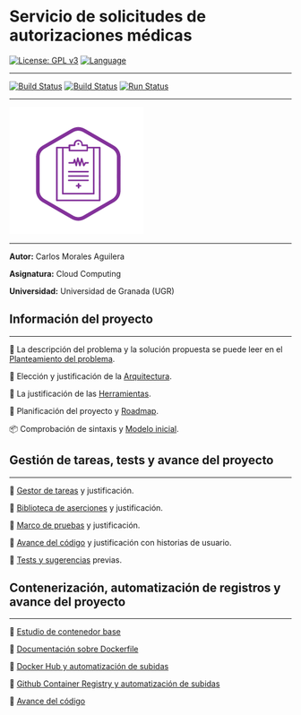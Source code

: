 # Servicio de solicitudes de autorizaciones médicas

[![License: GPL v3](https://img.shields.io/badge/License-GPLv3-blue.svg)](https://www.gnu.org/licenses/gpl-3.0) [![Language](https://img.shields.io/badge/Language-Python-red.svg)](https://www.python.org/)

---

[![Build Status](https://travis-ci.com/Carlosma7/MedAuth.svg?branch=main)](https://travis-ci.com/Carlosma7/MedAuth) [![Build Status](https://circleci.com/gh/Carlosma7/MedAuth.svg?style=svg)](https://github.com/Carlosma7/MedAuth) [![Run Status](https://api.shippable.com/projects/5fca65728d5266000640fc4c/badge?branch=main)](https://app.shippable.com/github/Carlosma7/MedAuth/dashboard/jobs)

---

![Logo MedAuth](./doc/img/logo_medauth.png "Logo MedAuth")

---

**Autor:** Carlos Morales Aguilera

**Asignatura:** Cloud Computing

**Universidad:** Universidad de Granada (UGR)

## Información del proyecto

---

:hospital: La descripción del problema y la solución propuesta se puede leer en el [Planteamiento del problema](https://carlosma7.github.io/MedAuth/doc/descripcion_problema).

:triangular_ruler: Elección y justificación de la [Arquitectura](https://carlosma7.github.io/MedAuth/doc/arquitectura).

:hammer: La justificación de las [Herramientas](https://carlosma7.github.io/MedAuth/doc/justificacion_herramientas).

:round_pushpin: Planificación del proyecto y [Roadmap](https://carlosma7.github.io/MedAuth/doc/roadmap).

:package: Comprobación de sintaxis y [Modelo inicial](https://carlosma7.github.io/MedAuth/doc/modelo_inicial).

## Gestión de tareas, tests y avance del proyecto

---

:small_blue_diamond: [Gestor de tareas](https://carlosma7.github.io/MedAuth/doc/gestor_tareas) y justificación.

:small_blue_diamond: [Biblioteca de aserciones](https://carlosma7.github.io/MedAuth/doc/biblioteca_asercion) y justificación.

:small_blue_diamond: [Marco de pruebas](https://carlosma7.github.io/MedAuth/doc/marco_pruebas) y justificación.

:small_blue_diamond: [Avance del código](https://carlosma7.github.io/MedAuth/doc/avance_codigo) y justificación con historias de usuario.

:small_blue_diamond: [Tests y sugerencias](https://carlosma7.github.io/MedAuth/doc/test_sugerencias) previas.

## Contenerización, automatización de registros y avance del proyecto

---

:small_blue_diamond: [Estudio de contenedor base](https://carlosma7.github.io/MedAuth/doc/estudio_docker/estudio_contenedor_base)

:small_blue_diamond: [Documentación sobre Dockerfile](https://carlosma7.github.io/MedAuth/doc/estudio_docker/documentacion_dockerfile)

:small_blue_diamond: [Docker Hub y automatización de subidas](https://carlosma7.github.io/MedAuth/doc/estudio_docker/documentacion_docker_hub)

:small_blue_diamond: [Github Container Registry y automatización de subidas](https://carlosma7.github.io/MedAuth/doc/estudio_docker/github_container_registry)

:small_blue_diamond: [Avance del código](https://carlosma7.github.io/MedAuth/doc/avance_codigo_2)
